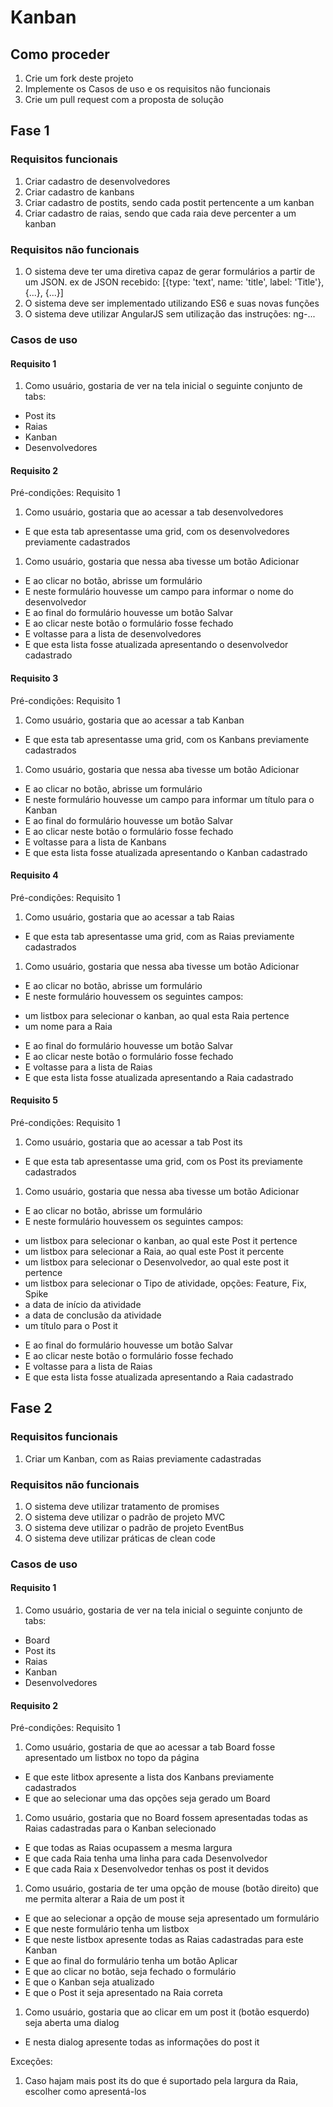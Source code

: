 # Kanban

## Como proceder

1. Crie um fork deste projeto
1. Implemente os Casos de uso e os requisitos não funcionais
1. Crie um pull request com a proposta de solução

## Fase 1

### Requisitos funcionais

1. Criar cadastro de desenvolvedores
1. Criar cadastro de kanbans
1. Criar cadastro de postits, sendo cada postit pertencente a um kanban
1. Criar cadastro de raias, sendo que cada raia deve percenter a um kanban

### Requisitos não funcionais

1. O sistema deve ter uma diretiva capaz de gerar formulários a partir de um JSON. ex de JSON recebido: [{type: 'text', name: 'title', label: 'Title'}, {...}, {...}]
1. O sistema deve ser implementado utilizando ES6 e suas novas funções
1. O sistema deve utilizar AngularJS sem utilização das instruções: ng-...

### Casos de uso

#### Requisito 1

1. Como usuário, gostaria de ver na tela inicial o seguinte conjunto de tabs:
- Post its
- Raias
- Kanban
- Desenvolvedores

#### Requisito 2

Pré-condições: Requisito 1

1. Como usuário, gostaria que ao acessar a tab desenvolvedores
- E que esta tab apresentasse uma grid, com os desenvolvedores previamente cadastrados
1. Como usuário, gostaria que nessa aba tivesse um botão Adicionar
- E ao clicar no botão, abrisse um formulário
- E neste formulário houvesse um campo para informar o nome do desenvolvedor
- E ao final do formulário houvesse um botão Salvar
- E ao clicar neste botão o formulário fosse fechado
- E voltasse para a lista de desenvolvedores
- E que esta lista fosse atualizada apresentando o desenvolvedor cadastrado

#### Requisito 3

Pré-condições: Requisito 1

1. Como usuário, gostaria que ao acessar a tab Kanban
- E que esta tab apresentasse uma grid, com os Kanbans previamente cadastrados
1. Como usuário, gostaria que nessa aba tivesse um botão Adicionar
- E ao clicar no botão, abrisse um formulário
- E neste formulário houvesse um campo para informar um título para o Kanban
- E ao final do formulário houvesse um botão Salvar
- E ao clicar neste botão o formulário fosse fechado
- E voltasse para a lista de Kanbans
- E que esta lista fosse atualizada apresentando o Kanban cadastrado

#### Requisito 4

Pré-condições: Requisito 1

1. Como usuário, gostaria que ao acessar a tab Raias
- E que esta tab apresentasse uma grid, com as Raias previamente cadastrados
1. Como usuário, gostaria que nessa aba tivesse um botão Adicionar
- E ao clicar no botão, abrisse um formulário
- E neste formulário houvessem os seguintes campos:
* um listbox para selecionar o kanban, ao qual esta Raia pertence
* um nome para a Raia
- E ao final do formulário houvesse um botão Salvar
- E ao clicar neste botão o formulário fosse fechado
- E voltasse para a lista de Raias
- E que esta lista fosse atualizada apresentando a Raia cadastrado

#### Requisito 5

Pré-condições: Requisito 1

1. Como usuário, gostaria que ao acessar a tab Post its
- E que esta tab apresentasse uma grid, com os Post its previamente cadastrados
1. Como usuário, gostaria que nessa aba tivesse um botão Adicionar
- E ao clicar no botão, abrisse um formulário
- E neste formulário houvessem os seguintes campos:
* um listbox para selecionar o kanban, ao qual este Post it pertence
* um listbox para selecionar a Raia, ao qual este Post it percente
* um listbox para selecionar o Desenvolvedor, ao qual este post it pertence
* um listbox para selecionar o Tipo de atividade, opções: Feature, Fix, Spike
* a data de início da atividade
* a data de conclusão da atividade
* um título para o Post it
- E ao final do formulário houvesse um botão Salvar
- E ao clicar neste botão o formulário fosse fechado
- E voltasse para a lista de Raias
- E que esta lista fosse atualizada apresentando a Raia cadastrado

## Fase 2

### Requisitos funcionais

1. Criar um Kanban, com as Raias previamente cadastradas

### Requisitos não funcionais

1. O sistema deve utilizar tratamento de promises
1. O sistema deve utilizar o padrão de projeto MVC
1. O sistema deve utilizar o padrão de projeto EventBus
1. O sistema deve utilizar práticas de clean code

### Casos de uso

#### Requisito 1

1. Como usuário, gostaria de ver na tela inicial o seguinte conjunto de tabs:
- Board
- Post its
- Raias
- Kanban
- Desenvolvedores

#### Requisito 2

Pré-condições: Requisito 1

1. Como usuário, gostaria de que ao acessar a tab Board fosse apresentado um listbox no topo da página
- E que este litbox apresente a lista dos Kanbans previamente cadastrados
- E que ao selecionar uma das opções seja gerado um Board
1. Como usuário, gostaria que no Board fossem apresentadas todas as Raias cadastradas para o Kanban selecionado
- E que todas as Raias ocupassem a mesma largura
- E que cada Raia tenha uma linha para cada Desenvolvedor
- E que cada Raia x Desenvolvedor tenhas os post it devidos
1. Como usuário, gostaria de ter uma opção de mouse (botão direito) que me permita alterar a Raia de um post it
- E que ao selecionar a opção de mouse seja apresentado um formulário
- E que neste formulário tenha um listbox
- E que neste listbox apresente todas as Raias cadastradas para este Kanban
- E que ao final do formulário tenha um botão Aplicar
- E que ao clicar no botão, seja fechado o formulário
- E que o Kanban seja atualizado
- E que o Post it seja apresentado na Raia correta
1. Como usuário, gostaria que ao clicar em um post it (botão esquerdo) seja aberta uma dialog
- E nesta dialog apresente todas as informações do post it

Exceções:

1. Caso hajam mais post its do que é suportado pela largura da Raia, escolher como apresentá-los
